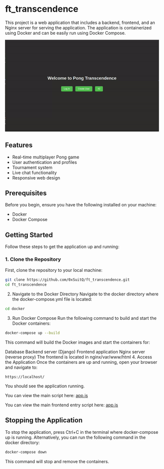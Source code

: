 # ft_transcendence
This project is a web application that includes a backend, frontend, and an Nginx server for serving the application. The application is containerized using Docker and can be easily run using Docker Compose.

![Showcase Pong](./assets/Pong.gif)

## Features
- Real-time multiplayer Pong game
- User authentication and profiles
- Tournament system
- Live chat functionality
- Responsive web design

## Prerequisites
Before you begin, ensure you have the following installed on your machine:

- Docker
- Docker Compose

## Getting Started
Follow these steps to get the application up and running:

### 1. Clone the Repository
First, clone the repository to your local machine:
```sh
git clone https://github.com/0xSuitQ/ft_transcendence.git
cd ft_transcendence
```
2. Navigate to the Docker Directory
Navigate to the docker directory where the docker-compose.yml file is located:
``` sh
cd docker
```
3. Run Docker Compose
Run the following command to build and start the Docker containers:
```sh
docker-compose up --build
```

This command will build the Docker images and start the containers for:

Database
Backend server (Django)
Frontend application
Nginx server (reverse proxy)
The frontend is located in nginx/var/www/html
4. Access the Application
Once the containers are up and running, open your browser and navigate to:
```
https://localhost/
```
You should see the application running.

You can view the main script here: [app.js](./nginx/var/www/html/app.js)

You can view the main frontend entry script here: [app.js](./nginx/var/www/html/app.js)

## Stopping the Application
To stop the application, press Ctrl+C in the terminal where docker-compose up is running. Alternatively, you can run the following command in the docker directory:
``` sh
docker-compose down
```
This command will stop and remove the containers.


